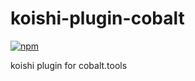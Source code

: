 # koishi-plugin-cobalt

[![npm](https://img.shields.io/npm/v/koishi-plugin-cobalt?style=flat-square)](https://www.npmjs.com/package/koishi-plugin-cobalt)

koishi plugin for cobalt.tools
